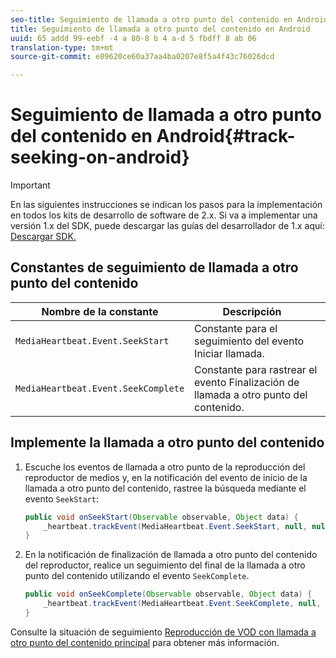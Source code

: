 ```yaml
---
seo-title: Seguimiento de llamada a otro punto del contenido en Android
title: Seguimiento de llamada a otro punto del contenido en Android
uuid: 65 addd 99-eebf -4 a 80-8 b 4 a-d 5 fbdff 8 ab 06
translation-type: tm+mt
source-git-commit: e89620ce60a37aa4ba0207e8f5a4f43c76026dcd

---
```



# Seguimiento de llamada a otro punto del contenido en Android{#track-seeking-on-android}

>[!IMPORTANT]
>
>En las siguientes instrucciones se indican los pasos para la implementación en todos los kits de desarrollo de software de 2.x. Si va a implementar una versión 1.x del SDK, puede descargar las guías del desarrollador de 1.x aquí: [Descargar SDK.](/help/sdk-implement/download-sdks.md)

## Constantes de seguimiento de llamada a otro punto del contenido

| Nombre de la constante | Descripción     |
|---|---|
| `MediaHeartbeat.Event.SeekStart` | Constante para el seguimiento del evento Iniciar llamada. |
| `MediaHeartbeat.Event.SeekComplete` | Constante para rastrear el evento Finalización de llamada a otro punto del contenido. |

## Implemente la llamada a otro punto del contenido

1. Escuche los eventos de llamada a otro punto de la reproducción del reproductor de medios y, en la notificación del evento de inicio de la llamada a otro punto del contenido, rastree la búsqueda mediante el evento `SeekStart`:

   ```java
   public void onSeekStart(Observable observable, Object data) {  
       _heartbeat.trackEvent(MediaHeartbeat.Event.SeekStart, null, null); 
   }
   ```

1. En la notificación de finalización de llamada a otro punto del contenido del reproductor, realice un seguimiento del final de la llamada a otro punto del contenido utilizando el evento `SeekComplete`.

   ```java
   public void onSeekComplete(Observable observable, Object data) {  
       _heartbeat.trackEvent(MediaHeartbeat.Event.SeekComplete, null, null); 
   }
   ```

Consulte la situación de seguimiento [Reproducción de VOD con llamada a otro punto del contenido principal](/help/sdk-implement/tracking-scenarios/vod-seeking.md) para obtener más información.
